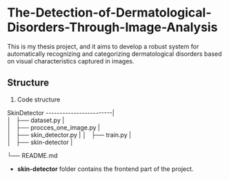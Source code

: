 # The-Detection-of-Dermatological-Disorders-Through-Image-Analysis

This is my thesis project, and it aims to develop a robust system for automatically recognizing and categorizing dermatological disorders based on visual characteristics captured in images.

Structure
-

1. Code structure

SkinDetector
------------------------|     
 │   ├── dataset.py      |           
 │   ├── procces_one_image.py    |            
 │   ├── skin_detector.py |
 │   ├── train.py          |       
 │   ├── skin-detector          |      
 
 └── README.md     

 * **skin-detector** folder contains the frontend part of the project.
